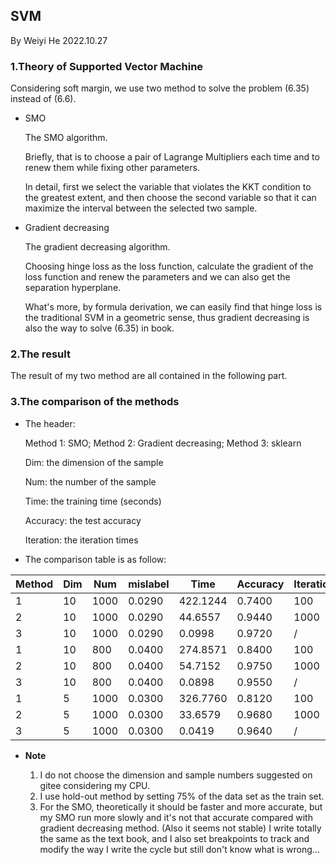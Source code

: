 ## **SVM**
By Weiyi He 2022.10.27
### **1.Theory of Supported Vector Machine**

Considering soft margin, we use two method to solve the problem (6.35) instead of (6.6).

- SMO

     The SMO algorithm. 
     
     Briefly, that is to choose a pair of Lagrange Multipliers each time and to renew them while fixing other parameters. 

     In detail, first we select the variable that violates the KKT condition to the greatest extent, and then choose the second variable so that it can maximize the interval between the selected two sample.

- Gradient decreasing

    The gradient decreasing algorithm.

    Choosing hinge loss as the loss function, calculate the gradient of the loss function and renew the parameters and we can also get the separation hyperplane.

    What's more, by formula derivation, we can easily find that hinge loss is the traditional SVM in a geometric sense, thus gradient decreasing is also the way to solve (6.35) in book.

### **2.The result**

The result of my two method are all contained in the following part.

### **3.The comparison of the methods**
- The header:

    Method 1: SMO; Method 2: Gradient decreasing; Method 3: sklearn

    Dim: the dimension of the sample

    Num: the number of the sample

    Time: the training time (seconds)

    Accuracy: the test accuracy

    Iteration: the iteration times

- The comparison table is as follow:

Method | Dim | Num | mislabel | Time | Accuracy | Iteration
-------|-----|-----|----------|------|----------|----------
1 |10|1000|0.0290|422.1244|0.7400|100
2 |10|1000|0.0290|44.6557|0.9440|1000
3 |10|1000|0.0290|0.0998|0.9720|/
1 |10|800|0.0400|274.8571|0.8400|100
2 |10|800|0.0400|54.7152|0.9750|1000
3 |10|800|0.0400|0.0898|0.9550|/
1 |5|1000|0.0300|326.7760|0.8120|100
2 |5|1000|0.0300|33.6579|0.9680|1000
3 |5|1000|0.0300|0.0419|0.9640|/

- **Note**
  
  1. I do not choose the dimension and sample numbers suggested on gitee considering my CPU.
  2. I use hold-out method by setting 75% of the data set as the train set.
  3. For the SMO, theoretically it should be faster and more accurate, but my SMO run more slowly and it's not that accurate compared with gradient decreasing method. (Also it seems not stable) I write totally the same as the text book, and I also set breakpoints to track and modify the way I write the cycle but still don't know what is wrong...